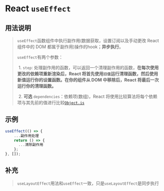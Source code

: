 # React `useEffect`

## 用法说明

>`useEffect`函数组件中执行副作用(数据获取，设置订阅以及手动更改 React 组件中的 DOM 都属于副作用)操作的hook；**异步执行**。
>
>`useEffect`有两个参数：
>
>​	1. `step`: 处理副作用的函数，可以返回一个清理副作用的函数，**在每次使用更改的依赖项重新渲染后，React 将首先使用`旧值`运行清理函数，然后使用新值运行你的设置函数。在你的组件从 DOM 中移除后，React 将最后一次运行你的清理函数。**
>
>​	2. **可选** `dependencies`：依赖项(数组)，React 将使用比较算法将每个依赖项与其先前的值进行比较[`Object.is`](https://developer.mozilla.org/en-US/docs/Web/JavaScript/Reference/Global_Objects/Object/is)

## 示例

``` jsx
useEffect(() => {
    ...副作用处理
    return () => {
      ...清除副作用
    };
}, []);
```

## 补充

> `useLayoutEffect`用法和`useEffect`一致，只是`useLayoutEffect`是同步执行

